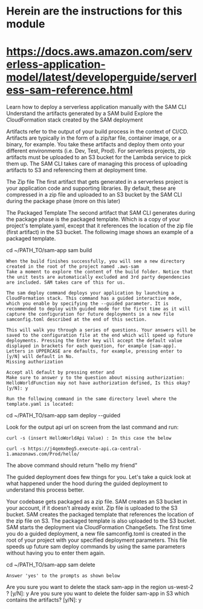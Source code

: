 # Herein are the instructions for this module 

# https://docs.aws.amazon.com/serverless-application-model/latest/developerguide/serverless-sam-reference.html

<!-- Module goals -->
Learn how to deploy a serverless application manually with the SAM CLI
Understand the artifacts generated by a SAM build
Explore the CloudFormation stack created by the SAM deployment

<!-- Read Notes and move to building the app-->
Artifacts refer to the output of your build process in the context of CI/CD. Artifacts are typically in the form of a zip/tar file, container image, or a binary, for example. You take these artifacts and deploy them onto your different environments (i.e. Dev, Test, Prod). For serverless projects, zip artifacts must be uploaded to an S3 bucket for the Lambda service to pick them up. The SAM CLI takes care of managing this process of uploading artifacts to S3 and referencing them at deployment time.

The Zip file
The first artifact that gets generated in a serverless project is your application code and supporting libraries. By default, these are compressed in a zip file and uploaded to an S3 bucket by the SAM CLI during the package phase (more on this later)

The Packaged Template
The second artifact that SAM CLI generates during the package phase is the packaged template. Which is a copy of your project's template.yaml, except that it references the location of the zip file (first artifact) in the S3 bucket. The following image shows an example of a packaged template.

<!-- Build the SAM app -->
cd ~/PATH_TO/sam-app
sam build

    When the build finishes successfully, you will see a new directory created in the root of the project named .aws-sam 
    Take a moment to explore the content of the build folder. Notice that the unit tests are automatically excluded and 3rd party dependencies are included. SAM takes care of this for us.

<!-- Deploy the SAM app -->
    
    The sam deploy command deploys your application by launching a CloudFormation stack. This command has a guided interactive mode, which you enable by specifying the --guided parameter. It is recommended to deploy with guided mode for the first time as it will capture the configuration for future deployments in a new file samconfig.toml described at the end of this section.
    
    This will walk you through a series of questions. Your answers will be saved to the configuration file at the end which will speed up future deployments. Pressing the Enter key will accept the default value displayed in brackets for each question, for example [sam-app]. Letters in UPPERCASE are defaults, for example, pressing enter to [y/N] will default in No.
    Missing authorization

    Accept all default by pressing enter and 
    Make sure to answer y to the question about missing authorization: HelloWorldFunction may not have authorization defined, Is this okay? [y/N]: y

    Run the following command in the same directory level where the template.yaml is located:

cd ~/PATH_TO/sam-app
sam deploy --guided

<!-- Test api and lambda by invoking the api -->
Look for the output api url on screen from the last command and run:

    curl -s (insert HelloWorldApi Value) : In this case the below

    curl -s https://j4qemx0eg5.execute-api.ca-central-1.amazonaws.com/Prod/hello/

The above command should return "hello my friend"


<!-- Summary so far-->
The guided deployment does few things for you. Let's take a quick look at what happened under the hood during the guided deployment to understand this process better.

Your codebase gets packaged as a zip file.
SAM creates an S3 bucket in your account, if it doesn't already exist.
Zip file is uploaded to the S3 bucket.
SAM creates the packaged template that references the location of the zip file on S3.
The packaged template is also uploaded to the S3 bucket.
SAM starts the deployment via CloudFormation ChangeSets.
The first time you do a guided deployment, a new file samconfig.toml is created in the root of your project with your specified deployment parameters. 
This file speeds up future sam deploy commands by using the same parameters without having you to enter them again.

<!-- clean up -->

cd ~/PATH_TO/sam-app
sam delete

    Answer 'yes' to the prompts as shown below
    
Are you sure you want to delete the stack sam-app in the region us-west-2 ? [y/N]: y
Are you sure you want to delete the folder sam-app in S3 which contains the artifacts? [y/N]: y